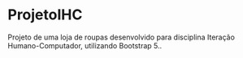 # ProjetoIHC
Projeto de uma loja de roupas desenvolvido para disciplina Iteração Humano-Computador, utilizando Bootstrap 5..
